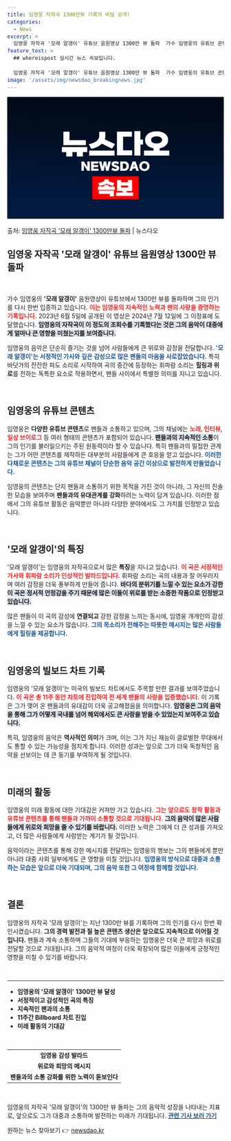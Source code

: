```yaml
---
title: 임영웅 자작곡 1300만뷰 기록의 비밀 공개!
categories:
  - News
excerpt: >
  임영웅 자작곡 '모래 알갱이' 유튜브 음원영상 1300만 뷰 돌파  가수 임영웅의 유튜브 콘텐츠들이 지속적인…
feature_text: >
  ## whereispost 실시간 뉴스 속보입니다.

  임영웅 자작곡 '모래 알갱이' 유튜브 음원영상 1300만 뷰 돌파  가수 임영웅의 유튜브 콘텐츠들이 지속적인…
image: '/assets/img/newsdao_breakingnews.jpg'
---
```


![뉴스다오 속보](/assets/img/newsdao_breakingnews.jpg)

<p>출처: <a href="https://newsdao.kr/4776" rel="dofollow">임영웅 자작곡 '모래 알갱이' 1300만뷰 돌파</a> | 뉴스다오</p>

<h2 data-ke-size="size26">임영웅 자작곡 '모래 알갱이' 유튜브 음원영상 1300만 뷰 돌파</h2>

<p data-ke-size="size16">&nbsp;</p>

가수 임영웅의 <b>'모래 알갱이'</b> 음원영상이 유튜브에서 1300만 뷰를 돌파하며 그의 인기를 다시 한번 입증하고 있습니다. <b><span style="color: #ee2323;">이는 임영웅의 지속적인 노력과 팬의 사랑을 증명하는 기록입니다.</span></b> 2023년 6월 5일에 공개된 이 영상은 2024년 7월 12일에 그 이정표에 도달했습니다. <b><span style="background-color: #21538527;">임영웅의 자작곡이 이 정도의 조회수를 기록했다는 것은 그의 음악이 대중에게 얼마나 큰 영향을 미쳤는지를 보여줍니다.</span></b>

임영웅의 음악은 단순히 즐기는 것을 넘어 사람들에게 큰 위로와 감정을 전달합니다. <b><span style="color: #1a5490;">'모래 알갱이'는 서정적인 가사와 깊은 감성으로 많은 팬들의 마음을 사로잡았습니다.</span></b> 특히 바닷가의 잔잔한 파도 소리로 시작하여 곡의 중간에 등장하는 휘파람 소리는 <b>힐링과 위로</b>를 전하는 독특한 요소로 작용하면서, 팬들 사이에서 특별한 의미를 지니고 있습니다.

<p data-ke-size="size16">&nbsp;</p>

<h2 data-ke-size="size26">임영웅의 유튜브 콘텐츠</h2>

임영웅은 <b>다양한 유튜브 콘텐츠</b>로 팬들과 소통하고 있으며, 그의 채널에는 <b><span style="color: #ee2323;">노래, 인터뷰, 일상 브이로그</span></b> 등 여러 형태의 콘텐츠가 포함되어 있습니다. <b><span style="background-color: #21538527;">팬들과의 지속적인 소통</span></b>이 그의 인기를 불러일으키는 주된 원동력이라 할 수 있습니다. 특히 팬들과의 밀접한 관계는 그가 어떤 콘텐츠를 제작하든 대부분의 사람들에게 큰 호응을 얻고 있습니다. <b><span style="color: #1a5490;">이러한 다채로운 콘텐츠는 그의 유튜브 채널이 단순한 음악 공간 이상으로 발전하게 만들었습니다.</span></b>

임영웅의 콘텐츠는 단지 팬들과 소통하기 위한 목적을 가진 것이 아니라, 그 자신의 진솔한 모습을 보여주며 <b>팬들과의 유대관계를 강화</b>하려는 노력이 담겨 있습니다. 이러한 점에서 그의 유튜브 활동은 음악뿐만 아니라 다양한 분야에서도 그 가치를 인정받고 있습니다.

<p data-ke-size="size16">&nbsp;</p>

<h2 data-ke-size="size26">'모래 알갱이'의 특징</h2>

'모래 알갱이'는 임영웅의 자작곡으로서 많은 <b>특징</b>을 지니고 있습니다. <b><span style="color: #ee2323;">이 곡은 서정적인 가사와 휘파람 소리가 인상적인 발라드입니다.</span></b> 휘파람 소리는 곡의 내용과 잘 어우러지며 여러 감정을 더욱 풍부하게 만들어 줍니다. <b><span style="background-color: #21538527;">바다의 분위기를 느낄 수 있는 요소가 강한 이 곡은 정서적 안정감을 주기 때문에 많은 이들이 위로를 받는 소중한 작품으로 인정받고 있습니다.</span></b> 

많은 팬들이 이 곡의 감성에 <b>연결되고</b> 강한 감정을 느끼는 동시에, 임영웅 개개인의 감성을 느낄 수 있는 요소가 많습니다. <b><span style="color: #1a5490;">그의 목소리가 전해주는 따뜻한 메시지는 많은 사람들에게 힐링을 제공합니다.</span></b> 

<p data-ke-size="size16">&nbsp;</p>

<h2 data-ke-size="size26">임영웅의 빌보드 차트 기록</h2>

임영웅의 '모래 알갱이'는 미국의 빌보드 차트에서도 주목할 만한 결과를 보여주었습니다. <b><span style="color: #ee2323;">이 곡은 총 11주 동안 차트에 진입하여 전 세계 팬들의 사랑을 입증했습니다.</span></b> 이 기록은 그가 맺어 온 팬들과의 유대감이 더욱 공고해졌음을 의미합니다. <b><span style="background-color: #21538527;">임영웅은 그의 음악을 통해 그가 어떻게 국내를 넘어 해외에서도 큰 사랑을 받을 수 있었는지 보여주고 있습니다.</span></b>

특히, 임영웅의 음악은 <b>역사적인 의미</b>가 크며, 이는 그가 지닌 재능이 글로벌한 무대에서도 통할 수 있는 가능성을 점치게 합니다. 이러한 성과는 앞으로 그가 더욱 독창적인 음악을 선보이는 데 큰 동기를 부여하게 될 것입니다. 

<p data-ke-size="size16">&nbsp;</p>

<h2 data-ke-size="size26">미래의 활동</h2>

임영웅의 미래 활동에 대한 기대감은 커져만 가고 있습니다. <b><span style="color: #ee2323;">그는 앞으로도 창작 활동과 유튜브 콘텐츠를 통해 팬들과 가까이 소통할 것으로 기대됩니다.</span></b> <b><span style="background-color: #21538527;">그의 음악이 많은 사람들에게 위로와 희망을 줄 수 있기를 바랍니다.</span></b> 이러한 노력은 그에게 더 큰 성과를 가져오고, 더 많은 사람들에게 사랑받는 계기가 될 것입니다. 

음악이라는 콘텐츠를 통해 강한 메시지를 전달하는 임영웅의 행보는 그의 팬들에게 뿐만 아니라 대중 사회 일부에게도 큰 영향을 미칠 것입니다. <b><span style="color: #1a5490;">임영웅의 방식으로 대중과 소통하는 모습은 앞으로 더욱 기대되며, 그의 음악 또한 그 여정에 함께할 것입니다.</span></b>

<p data-ke-size="size16">&nbsp;</p>

<h2 data-ke-size="size26">결론</h2>

임영웅의 자작곡 '모래 알갱이'는 지난 1300만 뷰를 기록하며 그의 인기를 다시 한번 확인시켰습니다. <b>그의 경력 발전과 질 높은 콘텐츠 생산은 앞으로도 지속적으로 이어질 것입니다.</b> 팬들과 계속 소통하며 그들의 기대에 부응하는 임영웅은 더욱 큰 희망과 위로를 전달할 것으로 기대됩니다. 그의 음악적 여정이 더욱 확장되어 많은 이들에게 긍정적인 영향을 미칠 수 있기를 바랍니다.

<p data-ke-size="size16">&nbsp;</p>

<hr>

<ul>
  <li><b>임영웅의 '모래 알갱이' 1300만 뷰 달성</b></li>
  <li><b>서정적이고 감성적인 곡의 특징</b></li>
  <li><b>지속적인 팬과의 소통</b></li>
  <li><b>11주간 Billboard 차트 진입</b></li>
  <li><b>미래 활동의 기대감</b></li>
</ul>

<p data-ke-size="size16">&nbsp;</p>

<table>
  <tr>
    <td style="text-align: center; height: 17px;"><b>임영웅 감성 발라드</b></td>
  </tr>
  <tr>
    <td style="text-align: center; height: 17px;"><b>위로와 희망의 메시지</b></td>
  </tr>
  <tr>
    <td style="text-align: center; height: 17px;"><b>팬들과의 소통 강화를 위한 노력이 돋보인다</b></td>
  </tr>
</table>

<p data-ke-size="size16">&nbsp;</p>

임영웅의 자작곡 '모래 알갱이'의 1300만 뷰 돌파는 그의 음악적 성장을 나타내는 지표로, 앞으로도 그가 대중과 소통하며 발전하는 미래가 기대됩니다. <a href="https://newsdao.kr/4776"><b><span style="color: #1a5490;">관련 기사 보러 가기</span></b></a> 

원하는 뉴스 찾아보기 👉 <a href="https://newsdao.kr" rel="dofollow">newsdao.kr</a>


